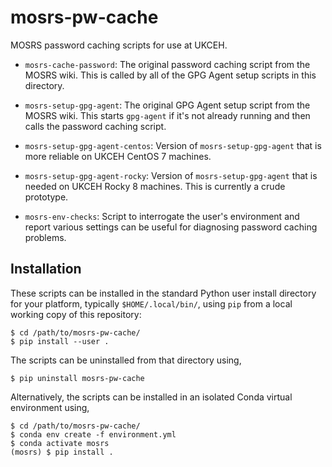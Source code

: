 # mosrs-pw-cache
MOSRS password caching scripts for use at UKCEH.

* `mosrs-cache-password`: The original password caching script from the MOSRS
  wiki.  This is called by all of the GPG Agent setup scripts in this
  directory.
* `mosrs-setup-gpg-agent`: The original GPG Agent setup script from the MOSRS
  wiki.  This starts `gpg-agent` if it's not already running and then calls the
  password caching script.

* `mosrs-setup-gpg-agent-centos`: Version of `mosrs-setup-gpg-agent` that is
  more reliable on UKCEH CentOS 7 machines.
* `mosrs-setup-gpg-agent-rocky`: Version of `mosrs-setup-gpg-agent` that is
  needed on UKCEH Rocky 8 machines.  This is currently a crude prototype.

* `mosrs-env-checks`: Script to interrogate the user's environment and report
  various settings can be useful for diagnosing password caching problems.

## Installation

These scripts can be installed in the standard Python user install directory
for your platform, typically `$HOME/.local/bin/`, using `pip` from a local
working copy of this repository:

    $ cd /path/to/mosrs-pw-cache/
    $ pip install --user .

The scripts can be uninstalled from that directory using,

    $ pip uninstall mosrs-pw-cache

Alternatively, the scripts can be installed in an isolated Conda virtual
environment using,

    $ cd /path/to/mosrs-pw-cache/
    $ conda env create -f environment.yml
    $ conda activate mosrs
    (mosrs) $ pip install .

